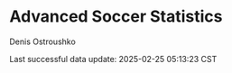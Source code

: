 # Advanced Soccer Statistics
Denis Ostroushko

<!-- gfm -->

Last successful data update: 2025-02-25 05:13:23 CST
